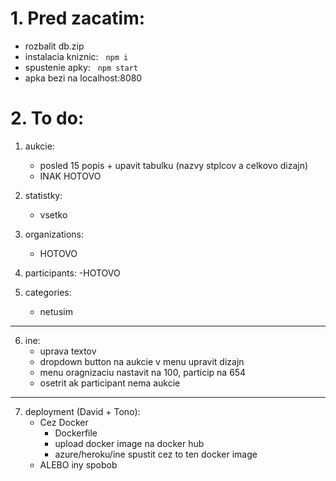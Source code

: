 # 1. Pred zacatim:
 - rozbalit db.zip 
 - instalacia kniznic:
&nbsp; ```
       npm i
       ```
 - spustenie apky:
&nbsp; ```
       npm start
       ```
 - apka bezi na localhost:8080

# 2. To do:
1. aukcie:
    - posled 15 popis + upavit tabulku (nazvy stplcov a celkovo dizajn)
    - INAK HOTOVO
2. statistky:
    - vsetko

3. organizations:
   - HOTOVO

4. participants:
    -HOTOVO
5. categories:
    - netusim
---
6. ine:
    - uprava textov
    - dropdown button na aukcie v menu upravit dizajn
    - menu oragnizaciu nastavit na 100, particip na 654
    - osetrit ak participant nema aukcie
---
7. deployment (David + Tono):
    -  Cez Docker
        - Dockerfile
        - upload docker image na docker hub
        - azure/heroku/ine spustit cez to ten docker image 
    -  ALEBO iny spobob  
